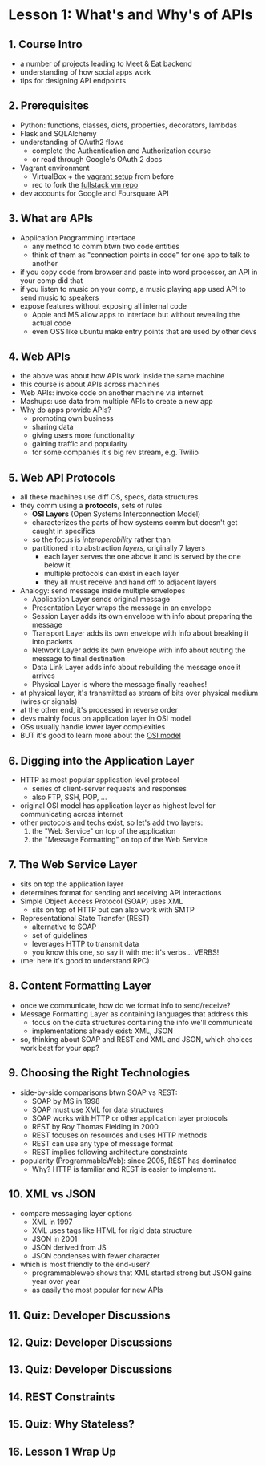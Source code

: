 # Lesson 1: What's and Why's of APIs

## 1. Course Intro
- a number of projects leading to Meet & Eat backend
- understanding of how social apps work
- tips for designing API endpoints

## 2. Prerequisites
- Python: functions, classes, dicts, properties, decorators, lambdas
- Flask and SQLAlchemy
- understanding of OAuth2 flows
	- complete the Authentication and Authorization course
	- or read through Google's OAuth 2 docs
- Vagrant environment
	- VirtualBox + the [vagrant setup](https://www.udacity.com/wiki/ud388/vagrant) from before
	- rec to fork the [fullstack vm repo](http://github.com/udacity/fullstack-nanodegree-vm)
- dev accounts for Google and Foursquare API 

## 3. What are APIs
- Application Programming Interface
	- any method to comm btwn two code entities
	- think of them as "connection points in code" for one app to talk to another
- if you copy code from browser and paste into word processor, an API in your comp did that
- if you listen to music on your comp, a music playing app used API to send music to speakers
- expose features without exposing all internal code
	- Apple and MS allow apps to interface but without revealing the actual code
	- even OSS like ubuntu make entry points that are used by other devs

## 4. Web APIs
- the above was about how APIs work inside the same machine
- this course is about APIs across machines
- Web APIs: invoke code on another machine via internet
- Mashups: use data from multiple APIs to create a new app
- Why do apps provide APIs?
	- promoting own business
	- sharing data
	- giving users more functionality
	- gaining traffic and popularity
	- for some companies it's big rev stream, e.g. Twilio

## 5. Web API Protocols
- all these machines use diff OS, specs, data structures
- they comm using a **protocols**, sets of rules
	- **OSI Layers** (Open Systems Interconnection Model)
	- characterizes the parts of how systems comm but doesn't get caught in specifics
	- so the focus is *interoperability* rather than 
	- partitioned into abstraction *layers*, originally 7 layers
		- each layer serves the one above it and is served by the one below it
		- multiple protocols can exist in each layer
		- they all must receive and hand off to adjacent layers
- Analogy: send message inside multiple envelopes
	- Application Layer sends original message
	- Presentation Layer wraps the message in an envelope
	- Session Layer adds its own envelope with info about preparing the message
	- Transport Layer adds its own envelope with info about breaking it into packets
	- Network Layer adds its own envelope with info about routing the message to final destination
	- Data Link Layer adds info about rebuilding the message once it arrives
	- Physical Layer is where the message finally reaches!
- at physical layer, it's transmitted as stream of bits over physical medium (wires or signals)
- at the other end, it's processed in reverse order
- devs mainly focus on application layer in OSI model
- OSs usually handle lower layer complexities
- BUT it's good to learn more about the [OSI model](https://en.wikipedia.org/wiki/OSI_model)

## 6. Digging into the Application Layer
- HTTP as most popular application level protocol
	- series of client-server requests and responses
	- also FTP, SSH, POP, ...
- original OSI model has application layer as highest level for communicating across internet
- other protocols and techs exist, so let's add two layers:
	1. the "Web Service" on top of the application
	2. the "Message Formatting" on top of the Web Service

## 7. The Web Service Layer
- sits on top the application layer
- determines format for sending and receiving API interactions
- Simple Object Access Protocol (SOAP) uses XML
	- sits on top of HTTP but can also work with SMTP
- Representational State Transfer (REST)
	- alternative to SOAP
	- set of guidelines
	- leverages HTTP to transmit data
	- you know this one, so say it with me: it's verbs... VERBS!
- (me: here it's good to understand RPC)

## 8. Content Formatting Layer
- once we communicate, how do we format info to send/receive?
- Message Formatting Layer as containing languages that address this
	- focus on the data structures containing the info we'll communicate
	- implementations already exist: XML, JSON
- so, thinking about SOAP and REST and XML and JSON, which choices work best for your app?

## 9. Choosing the Right Technologies
- side-by-side comparisons btwn SOAP vs REST:
	- SOAP by MS in 1998
	- SOAP must use XML for data structures
	- SOAP works with HTTP or other application layer protocols
	- REST by Roy Thomas Fielding in 2000
	- REST focuses on resources and uses HTTP methods
	- REST can use any type of message format
	- REST implies following architecture constraints
- popularity (ProgrammableWeb): since 2005, REST has dominated
	- Why? HTTP is familiar and REST is easier to implement.

## 10. XML vs JSON
- compare messaging layer options
	- XML in 1997
	- XML uses tags like HTML for rigid data structure
	- JSON in 2001
	- JSON derived from JS
	- JSON condenses with fewer character
- which is most friendly to the end-user?
	- programmableweb shows that XML started strong but JSON gains year over year
	- as easily the most popular for new APIs

## 11. Quiz: Developer Discussions

## 12. Quiz: Developer Discussions

## 13. Quiz: Developer Discussions

## 14. REST Constraints

## 15. Quiz: Why Stateless?

## 16. Lesson 1 Wrap Up
